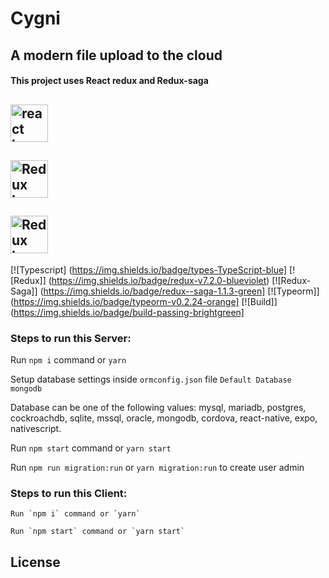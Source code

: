 # Cygni
## A modern file upload to the cloud
#### This project uses React redux and Redux-saga

## <img src='https://upload.wikimedia.org/wikipedia/commons/thumb/a/a7/React-icon.svg/1200px-React-icon.svg.png' height='60' alt="react logo" />

## <img src='https://raw.githubusercontent.com/reduxjs/redux/master/logo/logo.png' height='60' alt='Redux Logo' aria-label='redux.js.org' />

## <img src='https://cdn.worldvectorlogo.com/logos/redux-saga.svg' height='60' alt='Redux Logo Landscape' />

[![Typescript] (https://img.shields.io/badge/types-TypeScript-blue]
[![Redux]] (https://img.shields.io/badge/redux-v7.2.0-blueviolet)
[![Redux-Saga]] (https://img.shields.io/badge/redux--saga-1.1.3-green]
[![Typeorm]] (https://img.shields.io/badge/typeorm-v0.2.24-orange]
[![Build]] (https://img.shields.io/badge/build-passing-brightgreen]

### Steps to run this Server:


Run `npm i` command or `yarn`

Setup database settings inside `ormconfig.json` file `Default Database mongodb`

Database can be one of the following values: mysql, mariadb, postgres, cockroachdb, sqlite, mssql, oracle, mongodb, cordova, react-native, expo, nativescript.

Run `npm start` command or `yarn start`

Run `npm run migration:run` or `yarn migration:run` to create user admin

### Steps to run this Client:

```
Run `npm i` command or `yarn`
```

```
Run `npm start` command or `yarn start`
```

## License



